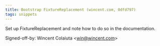 ```yaml
---
title: Bootstrap FixtureReplacement (wincent.com, 0dfd797)
tags: snippets
---
```


Set up FixtureReplacement and note how to do so in the documentation.

Signed-off-by: Wincent Colaiuta &lt;win@wincent.com&gt;
